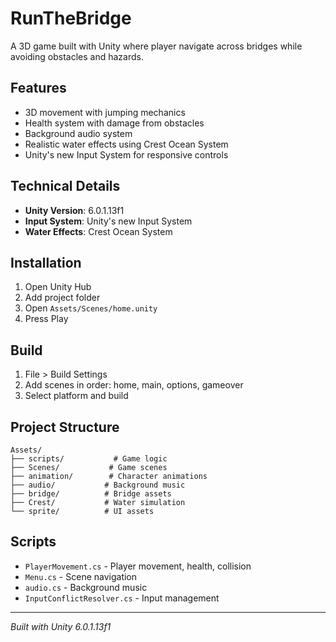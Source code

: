 # RunTheBridge

A 3D game built with Unity where player navigate across bridges while avoiding obstacles and hazards.

## Features

- 3D movement with jumping mechanics
- Health system with damage from obstacles
- Background audio system
- Realistic water effects using Crest Ocean System
- Unity's new Input System for responsive controls


## Technical Details

- **Unity Version**: 6.0.1.13f1
- **Input System**: Unity's new Input System
- **Water Effects**: Crest Ocean System

## Installation

1. Open Unity Hub
2. Add project folder
3. Open `Assets/Scenes/home.unity`
4. Press Play

## Build

1. File > Build Settings
2. Add scenes in order: home, main, options, gameover
3. Select platform and build

## Project Structure

```
Assets/
├── scripts/           # Game logic
├── Scenes/           # Game scenes
├── animation/        # Character animations
├── audio/           # Background music
├── bridge/          # Bridge assets
├── Crest/           # Water simulation
└── sprite/          # UI assets
```

## Scripts

- `PlayerMovement.cs` - Player movement, health, collision
- `Menu.cs` - Scene navigation
- `audio.cs` - Background music
- `InputConflictResolver.cs` - Input management

---

*Built with Unity 6.0.1.13f1*


